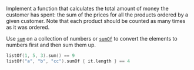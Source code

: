 

Implement a function that calculates the total amount of money the customer has spent:
the sum of the prices for all the products ordered by a given customer. 
Note that each product should be counted as many times as it was ordered.

Use
[`sum`](https://kotlinlang.org/api/latest/jvm/stdlib/kotlin.collections/sum.html) on a collection of numbers or 
[`sumOf`](https://kotlinlang.org/api/latest/jvm/stdlib/kotlin.collections/sum-of.html) to convert the elements to numbers
first and then sum them up.

```kotlin
listOf(1, 5, 3).sum() == 9
listOf("a", "b", "cc").sumOf { it.length } == 4
```
